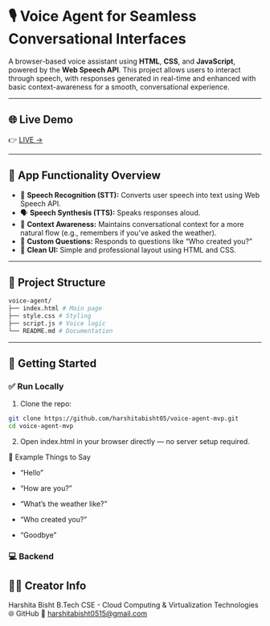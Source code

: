 # 🎙️ Voice Agent for Seamless Conversational Interfaces

A browser-based voice assistant using **HTML**, **CSS**, and **JavaScript**, powered by the **Web Speech API**. This project allows users to interact through speech, with responses generated in real-time and enhanced with basic context-awareness for a smooth, conversational experience.

---

## 🌐 Live Demo

👉 [LIVE ->](https://stunning-bubblegum-70be6a.netlify.app/)  

---

## 🧠 App Functionality Overview

- 🎤 **Speech Recognition (STT):** Converts user speech into text using Web Speech API.
- 🗣️ **Speech Synthesis (TTS):** Speaks responses aloud.
- 🧠 **Context Awareness:** Maintains conversational context for a more natural flow (e.g., remembers if you've asked the weather).
- 🙋 **Custom Questions:** Responds to questions like “Who created you?”
- 🎨 **Clean UI:** Simple and professional layout using HTML and CSS.

---

## 📁 Project Structure
```bash
voice-agent/
├── index.html # Main page
├── style.css # Styling
├── script.js # Voice logic
└── README.md # Documentation
```

---

## 🚀 Getting Started

### ✅ Run Locally

1. Clone the repo:
```bash
git clone https://github.com/harshitabisht05/voice-agent-mvp.git
cd voice-agent-mvp
```
2. Open index.html in your browser directly — no server setup required.

🧪 Example Things to Say
- “Hello”

- “How are you?”

- “What’s the weather like?”

- “Who created you?”

- “Goodbye”

### 💻 Backend 



## 🙋‍♀️ Creator Info
Harshita Bisht
B.Tech CSE - Cloud Computing & Virtualization Technologies
🌐 GitHub
📧 harshitabisht0515@gmail.com


